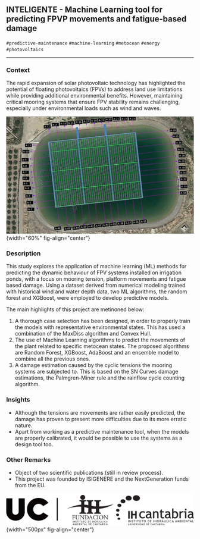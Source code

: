 ## INTELIGENTE - Machine Learning tool for predicting FPVP movements and fatigue-based damage

`#predictive-maintenance` `#machine-learning` `#metocean` `#energy` `#photovoltaics` 

---
### Context
The rapid expansion of solar photovoltaic technology has highlighted the potential of floating photovoltaics (FPVs) to address land use limitations while providing additional environmental benefits. However, maintaining critical mooring systems that ensure FPV stability remains challenging, especially under environmental loads such as wind and waves.

![View of the studied plant](../_static/images/inteligente_planta.PNG){width="60%" fig-align="center"}

### Description
This study explores the application of machine learning (ML) methods for predicting the dynamic behaviour of FPV systems installed on irrigation ponds, with a focus on mooring tension, platform movements and fatigue based damage. Using a dataset derived from numerical modeling trained with historical wind and water depth data, two ML algorithms, the random forest and XGBoost, were employed to develop predictive models.

The main highlights of this project are metinoned below: 
1. A thorough case selection has been designed, in order to properly train the models with representative environmental states. This has used a combination of the MaxDiss algorithm and Convex Hull.
2. The use of Machine Learning algorithms to predict the movements of the plant related to specific metocean states. The proposed algorithms are Random Forest, XGBoost, AdaBoost and an ensemble model to combine all the previous ones.
3. A damage estimation caused by the cyclic tensions the mooring systems are subjected to. This is based on the SN Curves damage estimations, the Palmgren-Miner rule and the rainflow cycle counting algorithm.


### Insights
* Although the tensions are movements are rather easily predicted, the damage has proven to present more difficulties due to its more erratic nature.
* Apart from working as a predictive maintenance tool, when the models are properly calibrated, it would be possible to use the systems as a design tool too.


### Other Remarks
* Object of two scientific publications (still in review process).
* This project was founded by ISIGENERE and the NextGeneration funds from the EU.


![](../_static/images/UC+FIHAC+IHCantabrianegro.png){width="500px" fig-align="center"}
